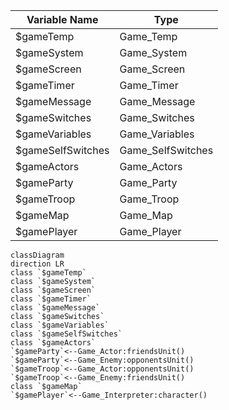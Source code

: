 |Variable Name|Type|
|---|---|
|$gameTemp|Game_Temp|
|$gameSystem|Game_System|
|$gameScreen|Game_Screen|
|$gameTimer|Game_Timer|
|$gameMessage|Game_Message|
|$gameSwitches|Game_Switches|
|$gameVariables|Game_Variables|
|$gameSelfSwitches|Game_SelfSwitches|
|$gameActors|Game_Actors|
|$gameParty|Game_Party|
|$gameTroop|Game_Troop|
|$gameMap|Game_Map|
|$gamePlayer|Game_Player|

```mermaid
classDiagram
direction LR
class `$gameTemp`
class `$gameSystem`
class `$gameScreen`
class `$gameTimer`
class `$gameMessage`
class `$gameSwitches`
class `$gameVariables`
class `$gameSelfSwitches`
class `$gameActors`
`$gameParty`<--Game_Actor:friendsUnit()
`$gameParty`<--Game_Enemy:opponentsUnit()
`$gameTroop`<--Game_Actor:opponentsUnit()
`$gameTroop`<--Game_Enemy:friendsUnit()
class `$gameMap`
`$gamePlayer`<--Game_Interpreter:character()
```
